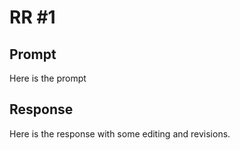 # RR #1

## Prompt

Here is the prompt

## Response

Here is the response with some editing and revisions.

